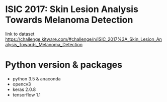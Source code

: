 # ISIC 2017: Skin Lesion Analysis Towards Melanoma Detection
link to dataset https://challenge.kitware.com/#challenge/n/ISIC_2017%3A_Skin_Lesion_Analysis_Towards_Melanoma_Detection

# Python version & packages
* python 3.5 & anaconda
* opencv3
* keras 2.0.8
* tensorflow 1.1
